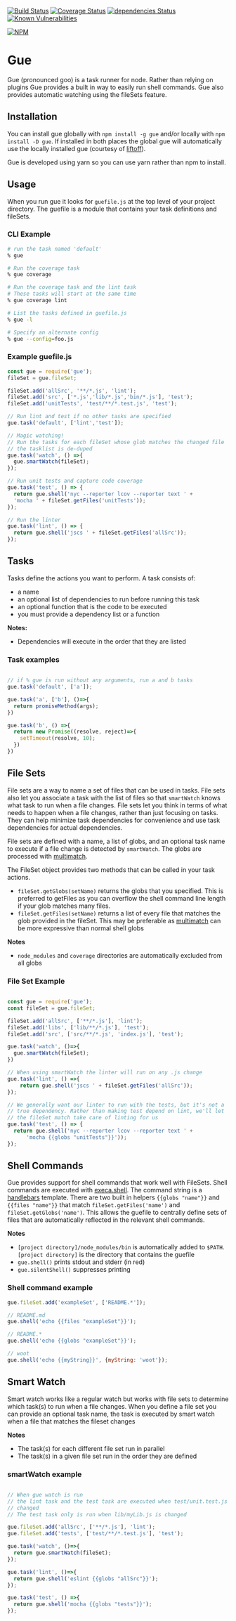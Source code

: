 [![Build Status](https://travis-ci.org/skarfacegc/Gue.svg?branch=master)](https://travis-ci.org/skarfacegc/Gue) [![Coverage Status](https://coveralls.io/repos/github/skarfacegc/Gue/badge.svg)](https://coveralls.io/github/skarfacegc/Gue) [![dependencies Status](https://david-dm.org/skarfacegc/Gue/status.svg)](https://david-dm.org/skarfacegc/Gue) [![Known Vulnerabilities](https://snyk.io/test/github/skarfacegc/gue/badge.svg)](https://snyk.io/test/github/skarfacegc/gue)

[![NPM](https://nodei.co/npm/gue.png?downloads=true)](https://nodei.co/npm/gue/)

# Gue
Gue (pronounced goo) is a task runner for node. Rather than relying on plugins
Gue provides a built in way to easily run shell commands. Gue also provides
automatic watching using the fileSets feature.

<!-- toc -->

## Installation
You can install gue globally with ```npm install -g gue``` and/or locally
with ```npm install -D gue```. If installed in both places the global gue
will automatically use the locally installed gue
(courtesy of [liftoff](https://www.npmjs.com/package/liftoff)).

Gue is developed using yarn so you can use yarn rather than npm to install.

## Usage
When you run gue it looks for ```guefile.js``` at the top level of your
project directory. The guefile is a module that contains your task
definitions and fileSets.

### CLI Example
```sh
# run the task named 'default'
% gue

# Run the coverage task
% gue coverage

# Run the coverage task and the lint task
# These tasks will start at the same time
% gue coverage lint

# List the tasks defined in guefile.js
% gue -l

# Specify an alternate config
% gue --config=foo.js
```

### Example guefile.js
```js
const gue = require('gue');
fileSet = gue.fileSet;

fileSet.add('allSrc', '**/*.js', 'lint');
fileSet.add('src', ['*.js','lib/*.js','bin/*.js'], 'test');
fileSet.add('unitTests', 'test/**/*.test.js', 'test');

// Run lint and test if no other tasks are specified
gue.task('default', ['lint','test']);

// Magic watching!
// Run the tasks for each fileSet whose glob matches the changed file
// the tasklist is de-duped
gue.task('watch', () =>{
  gue.smartWatch(fileSet);
});

// Run unit tests and capture code coverage
gue.task('test', () => {
  return gue.shell('nyc --reporter lcov --reporter text ' +
  'mocha ' + fileSet.getFiles('unitTests'));
});

// Run the linter
gue.task('lint', () => {
  return gue.shell('jscs ' + fileSet.getFiles('allSrc'));
});
```

## Tasks
Tasks define the actions you want to perform. A task consists of:
- a name
- an optional list of dependencies to run before running this task
- an optional function that is the code to be executed
- you must provide a dependency list or a function

**Notes:**
- Dependencies will execute in the order that they are listed


### Task examples
```js

// if % gue is run without any arguments, run a and b tasks
gue.task('default', ['a']);

gue.task('a', ['b'], ()=>{
  return promiseMethod(args);
})

gue.task('b', () =>{
  return new Promise((resolve, reject)=>{
    setTimeout(resolve, 10);
  })
})
```


## File Sets
File sets are a way to name a set of files that can be used in tasks.  File sets
also let you associate a task with the list of files so that ```smartWatch```
knows what task to run when a file changes. File sets let you think in terms
of what needs to happen when a file changes, rather than just focusing on
tasks. They can help minimize task dependencies for convenience  and use task
dependencies for actual dependencies.

File sets are defined with a name, a list of globs, and an optional task name
to execute if a file change is detected by ```smartWatch```. The globs are
processed with [multimatch](https://www.npmjs.com/package/multimatch).

The FileSet object provides two methods that can be called in your task actions.

- ```fileSet.getGlobs(setName)``` returns the globs that you specified. This is
preferred to getFiles as you can overflow the shell command line length if your
glob matches many files.
- ```fileSet.getFiles(setName)``` returns a list of every file that matches
the glob provided in the fileSet. This may be preferable as
[multimatch](https://www.npmjs.com/package/multimatch) can be more expressive
than normal shell globs



**Notes**
- ```node_modules``` and ```coverage``` directories are automatically excluded
from all globs

### File Set Example
```js

const gue = require('gue');
const fileSet = gue.fileSet;

fileSet.add('allSrc', ['**/*.js'], 'lint');
fileSet.add('libs', ['lib/**/*.js'], 'test');
fileSet.add('src', ['src/**/*.js', 'index.js'], 'test');

gue.task('watch', ()=>{
  gue.smartWatch(fileSet);
})

// When using smartWatch the linter will run on any .js change
gue.task('lint', () =>{
    return gue.shell('jscs ' + fileSet.getFiles('allSrc'));
});

// We generally want our linter to run with the tests, but it's not a
// true dependency. Rather than making test depend on lint, we'll let
// the fileSet match take care of linting for us
gue.task('test', () => {
  return gue.shell('nyc --reporter lcov --reporter text ' +
      'mocha {{globs "unitTests"}}'));
});
```

## Shell Commands
Gue provides support for shell commands that work well with FileSets.
Shell commands are executed with
[execa.shell](https://github.com/sindresorhus/execa). The command string is
a [handlebars](http://handlebarsjs.com/) template. There are two built in
helpers ```{{globs "name"}}``` and ```{{files "name"}}``` that
match ```fileSet.getFiles('name')``` and ```fileSet.getGlobs('name')```. This
allows the guefile to centrally define sets of files that are automatically
reflected in the relevant shell commands.


**Notes**
- ```[project directory]/node_modules/bin``` is automatically
added to ```$PATH```.  ```[project directory]``` is the directory that contains
the guefile
- ```gue.shell()``` prints stdout and stderr (in red)
- ```gue.silentShell()``` suppresses printing

### Shell command example
```js
gue.fileSet.add('exampleSet', ['README.*']);

// README.md
gue.shell('echo {{files "exampleSet"}}');

// README.*
gue.shell('echo {{globs "exampleSet"}}');

// woot
gue.shell('echo {{myString}}', {myString: 'woot'});
```

## Smart Watch
Smart watch works like a regular watch but works with file sets to determine
which task(s) to run when a file changes. When you define a file set you can
provide an optional task name, the task is executed by smart watch when
a file that matches the fileset changes

**Notes**
- The task(s) for each different file set run in parallel
- The task(s) in a given file set run in the order they are defined

### smartWatch example
```js

// When gue watch is run
// the lint task and the test task are executed when test/unit.test.js is
// changed
// The test task only is run when lib/myLib.js is changed

gue.fileSet.add('allSrc', ['**/*.js'], 'lint');
gue.fileSet.add('tests', ['test/**/*.test.js'], 'test');

gue.task('watch', ()=>{
  return gue.smartWatch(fileSet);
});

gue.task('lint', ()=>{
  return gue.shell('eslint {{globs "allSrc"}}');
});

gue.task('test', () =>{
  return gue.shell('mocha {{globs "tests"}}');
});

```


